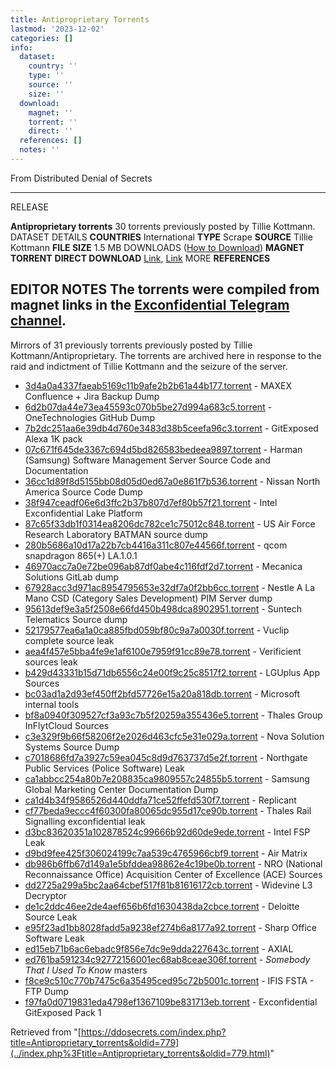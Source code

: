 ```yaml
---
title: Antiproprietary Torrents
lastmod: '2023-12-02'
categories: []
info:
  dataset:
    country: ''
    type: ''
    source: ''
    size: ''
  download:
    magnet: ''
    torrent: ''
    direct: ''
  references: []
  notes: ''
---
```




From Distributed Denial of Secrets

---
RELEASE

**Antiproprietary torrents**
30 torrents previously posted by Tillie Kottmann.
DATASET DETAILS
**COUNTRIES** International
**TYPE** Scrape
**SOURCE** Tillie Kottmann
**FILE SIZE** 1.5 MB
DOWNLOADS ([How to Download](Torrents.html "Torrents"))
**MAGNET**
**TORRENT**
**DIRECT DOWNLOAD** [Link](https://cryptome.org/2021/03/Antiproprietary-torrents.zip), [Link](https://t.me/AntiPlumbers/298)
MORE
**REFERENCES**

**EDITOR NOTES**
The torrents were compiled from magnet links in the [Exconfidential Telegram channel](Exconfidential_Telegram_channel.html "Exconfidential Telegram channel").
---

Mirrors of 31 previously torrents previously posted by Tillie
Kottmann/Antiproprietary. The torrents are archived here in response to
the raid and indictment of Tillie Kottmann and the seizure of the
server.

- [3d4a0a4337faeab5169c11b9afe2b2b61a44b177.torrent](../images/5/53/3d4a0a4337faeab5169c11b9afe2b2b61a44b177.torrent) - MAXEX Confluence + Jira Backup Dump
- [6d2b07da44e73ea45593c070b5be27d994a683c5.torrent](../images/d/d9/6d2b07da44e73ea45593c070b5be27d994a683c5.torrent) - OneTechnologies GitHub Dump
- [7b2dc251aa6e39db4d760e3483d38b5ceefa96c3.torrent](../images/c/c5/7b2dc251aa6e39db4d760e3483d38b5ceefa96c3.torrent) - GitExposed Alexa 1K pack
- [07c671f645de3367c694d5bd826583bedeea9897.torrent](../images/e/eb/07c671f645de3367c694d5bd826583bedeea9897.torrent) - Harman (Samsung) Software Management Server
Source Code and Documentation
- [36cc1d89f8d5155bb08d05d0ed67a0e861f7b536.torrent](../images/d/de/36cc1d89f8d5155bb08d05d0ed67a0e861f7b536.torrent) - Nissan North America Source Code Dump
- [38f947ceadf06e6d3ffc2b37b807d7ef80b57f21.torrent](../images/9/9e/38f947ceadf06e6d3ffc2b37b807d7ef80b57f21.torrent) - Intel Exconfidential Lake Platform
- [87c65f33db1f0314ea8206dc782ce1c75012c848.torrent](../images/2/28/87c65f33db1f0314ea8206dc782ce1c75012c848.torrent) - US Air Force Research Laboratory BATMAN
source dump
- [280b5686a10d17a22b7cb4416a311c807e44566f.torrent](../images/8/8e/280b5686a10d17a22b7cb4416a311c807e44566f.torrent) - qcom snapdragon 865(+) LA.1.0.1
- [46970acc7a0e72be096ab87df0abe4c116fdf2d7.torrent](../images/2/29/46970acc7a0e72be096ab87df0abe4c116fdf2d7.torrent) - Mecanica Solutions GitLab dump
- [67928acc3d971ac8954795653e32df7a0f2bb6cc.torrent](../images/b/b7/67928acc3d971ac8954795653e32df7a0f2bb6cc.torrent) - Nestle A La Mano CSD (Category Sales
Development) PIM Server dump
- [95613def9e3a5f2508e66fd450b498dca8902951.torrent](../images/0/0b/95613def9e3a5f2508e66fd450b498dca8902951.torrent) - Suntech Telematics Source dump
- [52179577ea6a1a0ca885fbd059bf80c9a7a0030f.torrent](../images/9/9b/52179577ea6a1a0ca885fbd059bf80c9a7a0030f.torrent) - Vuclip complete source leak
- [aea4f457e5bba4fe9e1af6100e7959f91cc89e78.torrent](../images/a/ab/Aea4f457e5bba4fe9e1af6100e7959f91cc89e78.torrent) - Verificient sources leak
- [b429d43331b15d71db6556c24e00f9c25c8517f2.torrent](../images/a/a9/B429d43331b15d71db6556c24e00f9c25c8517f2.torrent) - LGUplus App Sources
- [bc03ad1a2d93ef450ff2bfd57726e15a20a818db.torrent](../images/7/75/Bc03ad1a2d93ef450ff2bfd57726e15a20a818db.torrent) - Microsoft internal tools
- [bf8a0940f309527cf3a93c7b5f20259a355436e5.torrent](../images/2/25/Bf8a0940f309527cf3a93c7b5f20259a355436e5.torrent) - Thales Group InFlytCloud Sources
- [c3e329f9b66f58206f2e2026d463cfc5e31e029a.torrent](../images/8/81/C3e329f9b66f58206f2e2026d463cfc5e31e029a.torrent) - Nova Solution Systems Source Dump
- [c7018686fd7a3927c59ea045c8d9d763737d5e2f.torrent](../images/4/44/C7018686fd7a3927c59ea045c8d9d763737d5e2f.torrent) - Northgate Public Services (Police Software)
Leak
- [ca1abbcc254a80b7e208835ca9809557c24855b5.torrent](../images/2/22/Ca1abbcc254a80b7e208835ca9809557c24855b5.torrent) - Samsung Global Marketing Center
Documentation Dump
- [ca1d4b34f9586526d440ddfa71ce52ffefd530f7.torrent](../images/6/62/Ca1d4b34f9586526d440ddfa71ce52ffefd530f7.torrent) - Replicant
- [cf77beda9eccc4f60300fa80065dc955d17ce90b.torrent](../images/0/09/Cf77beda9eccc4f60300fa80065dc955d17ce90b.torrent) - Thales Rail Signalling exconfidential leak
- [d3bc83620351a102878524c99666b92d60de9ede.torrent](../images/1/12/D3bc83620351a102878524c99666b92d60de9ede.torrent) - Intel FSP Leak
- [d9bd9fee425f306024199c7aa539c4765966cbf9.torrent](../images/9/98/D9bd9fee425f306024199c7aa539c4765966cbf9.torrent) - Air Matrix
- [db986b6ffb67d149a1e5bfddea98862e4c19be0b.torrent](../images/6/6e/Db986b6ffb67d149a1e5bfddea98862e4c19be0b.torrent) - NRO (National Reconnaissance Office)
Acquisition Center of Excellence (ACE) Sources
- [dd2725a299a5bc2aa64cbef517f81b81616172cb.torrent](../images/9/9d/Dd2725a299a5bc2aa64cbef517f81b81616172cb.torrent) - Widevine L3 Decryptor
- [de1c2ddc46ee2de4aef656b6fd1630438da2cbce.torrent](../images/1/13/De1c2ddc46ee2de4aef656b6fd1630438da2cbce.torrent) - Deloitte Source Leak
- [e95f23ad1bb8028fadd5a9238ef274b6a8177a92.torrent](../images/b/b9/E95f23ad1bb8028fadd5a9238ef274b6a8177a92.torrent) - Sharp Office Software Leak
- [ed15eb71b6ac6ebadc9f856e7dc9e9dda227643c.torrent](../images/1/1f/Ed15eb71b6ac6ebadc9f856e7dc9e9dda227643c.torrent) - AXIAL
- [ed761ba591234c92772156001ec68ab8ceae306f.torrent](../images/1/15/Ed761ba591234c92772156001ec68ab8ceae306f.torrent) - *Somebody That I Used To Know* masters
- [f8ce9c510c770b7475c6a35495ced95c72b5001c.torrent](../images/5/50/F8ce9c510c770b7475c6a35495ced95c72b5001c.torrent) - IFIS FSTA - FTP Dump
- [f97fa0d0719831eda4798ef1367109be831713eb.torrent](magnet:?xt=urn:btih:f97fa0d0719831eda4798ef1367109be831713eb&dn=exconfidential-gitexposed-pack1) - Exconfidential GitExposed Pack 1

Retrieved from
"[https://ddosecrets.com/index.php?title=Antiproprietary_torrents&oldid=779](../index.php%3Ftitle=Antiproprietary_torrents&oldid=779.html)"

